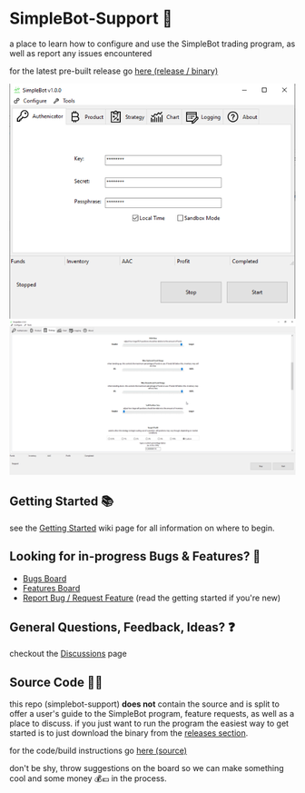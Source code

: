 # SimpleBot-Support 🤖
a place to learn how to configure and use the SimpleBot trading program, as well as report any issues encountered

for the latest pre-built release go [here (release / binary)](https://github.com/mr-highball/simplebot-support/releases)

![](https://github.com/mr-highball/simplebot-support/blob/master/screenshots/clean_auth_screen.png)
![](https://github.com/mr-highball/simplebot-support/blob/master/screenshots/clean_strategy.png)

## Getting Started 📚
see the [Getting Started](https://github.com/mr-highball/simplebot-support/wiki/Getting-Started) wiki page for all information on where to begin.

## Looking for in-progress Bugs & Features? 🐛
* [Bugs Board](https://github.com/mr-highball/simplebot-support/projects/1)
* [Features Board](https://github.com/mr-highball/simplebot-support/projects/2)
* [Report Bug / Request Feature](https://github.com/mr-highball/simplebot-support/issues) (read the getting started if you're new)

## General Questions, Feedback, Ideas? ❓
checkout the [Discussions](https://github.com/mr-highball/simplebot-support/discussions) page

## Source Code 👩‍💻

this repo (simplebot-support) **does not** contain the source and is split to offer a user's guide 
to the SimpleBot program, feature requests, as well as a place to discuss. if you just want to run the program
the easiest way to get started is to just download the binary from the [releases section](https://github.com/mr-highball/simplebot-support/releases).

for the code/build instructions go [here (source)](https://github.com/mr-highball/DelilahV2)

don't be shy, throw suggestions on the board so we can make something cool and some money 💰💶 in the process.
